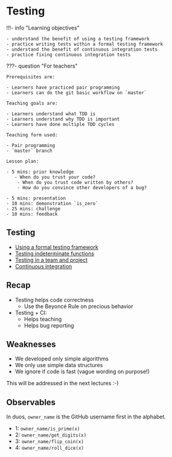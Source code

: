 # Testing

!!!- info "Learning objectives"

    - understand the benefit of using a testing framework
    - practice writing tests within a formal testing framework
    - understand the benefit of continuous integration tests
    - practice fixing continuous integration tests

???- question "For teachers"

    Prerequisites are:

    - Learners have practiced pair programming
    - Learners can do the git basic workflow on `master`

    Teaching goals are:

    - Learners understand what TDD is
    - Learners understand why TDD is important
    - Learners have done multiple TDD cycles

    Teaching form used:

    - Pair programming
    - `master` branch

    Lesson plan:

    - 5 mins: prior knowledge
       - When do you trust your code?
        - When do you trust code written by others?
        - How do you convince other developers of a bug?

    - 5 mins: presentation
    - 10 mins: demonstration `is_zero`
    - 25 mins: challenge
    - 10 mins: feedback

## Testing

- [Using a formal testing framework](testing_framework.md)
- [Testing indeterminate functions](testing_indeterminate_functions.md)
- [Testing in a team and project](testing_in_a_team.md)
- [Continuous integration](continuous_integration.md)

## Recap

- Testing helps code correctness
    - Use the Beyoncé Rule on precious behavior
- Testing + CI:
    - Helps teaching
    - Helps bug reporting

## Weaknesses

- We developed only simple algorithms
- We only use simple data structures
- We ignore if code is fast (vague wording on purpose!)

This will be addressed in the next lectures :-)

## Observables

In duos, `owner_name` is the GitHub username first in the alphabet.

- 1: `owner_name/is_prime(x)`
- 2: `owner_name/get_digits(x)`
- 3: `owner_name/flip_coin(x)`
- 4: `owner_name/roll_dice(x)`
